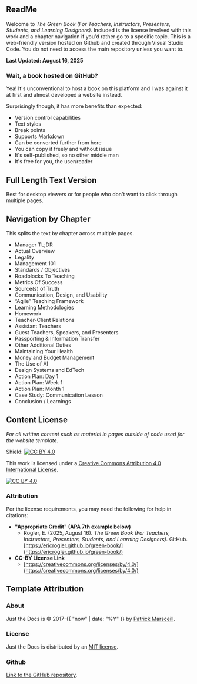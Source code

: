 ## ReadMe

Welcome to *The Green Book (For Teachers, Instructors, Presenters, Students, and Learning Designers)*. Included is the license involved with this work and a chapter navigation if you'd rather go to a specific topic. This is a web-friendly version hosted on Github and created through Visual Studio Code. You do not need to access the main repository unless you want to.

**Last Updated: August 16, 2025**

### Wait, a book hosted on GitHub?

Yea! It's unconventional to host a book on this platform and I was against it at first and almost developed a website instead.

Surprisingly though, it has more benefits than expected:
- Version control capabilities
- Text styles
- Break points
- Supports Markdown
- Can be converted further from here
- You can copy it freely and without issue
- It's self-published, so no other middle man
- It's free for you, the user/reader

## Full Length Text Version
Best for desktop viewers or for people who don't want to click through multiple pages.

## Navigation by Chapter
This splits the text by chapter across multiple pages. 

- Manager TL;DR  
- Actual Overview  
- Legality  
- Management 101  
- Standards / Objectives  
- Roadblocks To Teaching  
- Metrics Of Success  
- Source(s) of Truth  
- Communication, Design, and Usability  
- “Agile” Teaching Framework  
- Learning Methodologies  
- Homework  
- Teacher-Client Relations  
- Assistant Teachers  
- Guest Teachers, Speakers, and Presenters  
- Passporting & Information Transfer  
- Other Additional Duties  
- Maintaining Your Health  
- Money and Budget Management  
- The Use of AI  
- Design Systems and EdTech  
- Action Plan: Day 1  
- Action Plan: Week 1  
- Action Plan: Month 1  
- Case Study: Communication Lesson  
- Conclusion / Learnings  

## Content License

*For all written content such as material in pages outside of code used for the website template.*

Shield: [![CC BY 4.0][cc-by-shield]][cc-by]

This work is licensed under a
[Creative Commons Attribution 4.0 International License][cc-by].

[![CC BY 4.0][cc-by-image]][cc-by]

[cc-by]: http://creativecommons.org/licenses/by/4.0/
[cc-by-image]: https://i.creativecommons.org/l/by/4.0/88x31.png
[cc-by-shield]: https://img.shields.io/badge/License-CC%20BY%204.0-lightgrey.svg

### Attribution
Per the license requirements, you may need the following for help in citations:

- **"Appropriate Credit" (APA 7th example below)**
  - Rogler, E. (2025, August 16). *The Green Book (For Teachers, Instructors, Presenters, Students, and Learning Designers).* GitHub. [https://ericrogler.github.io/green-book/](https://ericrogler.github.io/green-book/)
- **CC-BY License Link**
  - [https://creativecommons.org/licenses/by/4.0/](https://creativecommons.org/licenses/by/4.0/)

## Template Attribution

### About

Just the Docs is © 2017-{{ "now" | date: "%Y" }} by [Patrick Marsceill](https://patrickmarsceill.com/).

### License

Just the Docs is distributed by an [MIT license](https://github.com/just-the-docs/just-the-docs/tree/main/LICENSE.txt).

### Github
[Link to the GitHub repository](https://github.com/just-the-docs/just-the-docs#contributing).
